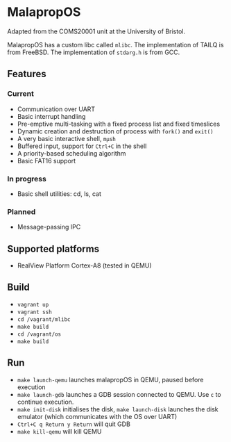 # MalapropOS

Adapted from the COMS20001 unit at the University of Bristol.

MalapropOS has a custom libc called `mlibc`. The implementation of TAILQ is from FreeBSD. The implementation of `stdarg.h` is from GCC.

## Features

### Current

* Communication over UART
* Basic interrupt handling
* Pre-emptive multi-tasking with a fixed process list and fixed timeslices
* Dynamic creation and destruction of process with `fork()` and `exit()`
* A very basic interactive shell, `mμsh`
* Buffered input, support for `Ctrl+C` in the shell
* A priority-based scheduling algorithm
* Basic FAT16 support

### In progress

* Basic shell utilities: cd, ls, cat

### Planned

* Message-passing IPC

## Supported platforms

* RealView Platform Cortex-A8 (tested in QEMU)

## Build

* `vagrant up`
* `vagrant ssh`
* `cd /vagrant/mlibc`
* `make build`
* `cd /vagrant/os`
* `make build`

## Run

* `make launch-qemu` launches malapropOS in QEMU, paused before execution
* `make launch-gdb` launches a GDB session connected to QEMU. Use `c` to continue execution.
* `make init-disk` initialises the disk, `make launch-disk` launches the disk emulator (which communicates with the OS over UART)
* `Ctrl+C q Return y Return` will quit GDB
* `make kill-qemu` will kill QEMU
